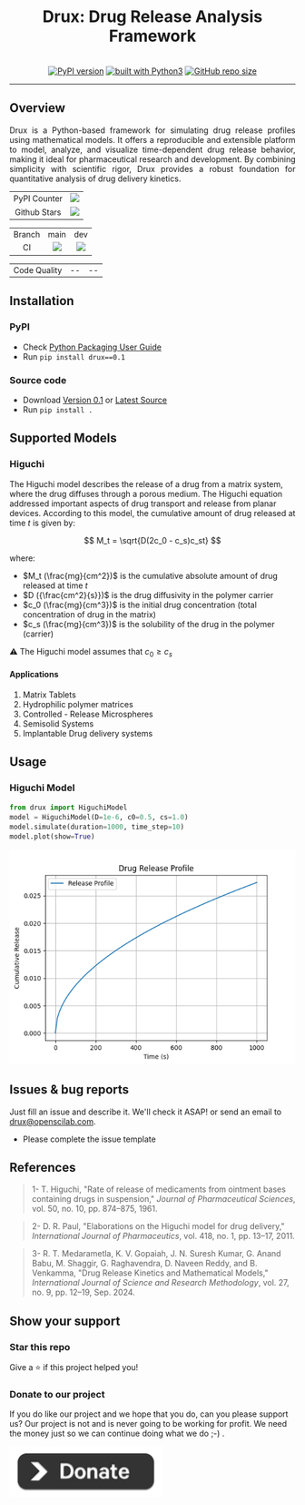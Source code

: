 <div align="center">
    <h1>Drux: Drug Release Analysis Framework</h1>
    <br/>
    <a href="https://badge.fury.io/py/drux"><img src="https://badge.fury.io/py/drux.svg" alt="PyPI version"></a>
    <a href="https://www.python.org/"><img src="https://img.shields.io/badge/built%20with-Python3-green.svg" alt="built with Python3"></a>
    <a href="https://github.com/openscilab/drux"><img alt="GitHub repo size" src="https://img.shields.io/github/repo-size/openscilab/drux"></a>
</div>

----------


## Overview
<p align="justify">
Drux is a Python-based framework for simulating drug release profiles using mathematical models. It offers a reproducible and extensible platform to model, analyze, and visualize time-dependent drug release behavior, making it ideal for pharmaceutical research and development. By combining simplicity with scientific rigor, Drux provides a robust foundation for quantitative analysis of drug delivery kinetics.
</p>
<table>
    <tr>
        <td align="center">PyPI Counter</td>
        <td align="center">
            <a href="https://pepy.tech/projects/drux">
                <img src="https://static.pepy.tech/badge/drux">
            </a>
        </td>
    </tr>
    <tr>
        <td align="center">Github Stars</td>
        <td align="center">
            <a href="https://github.com/openscilab/drux">
                <img src="https://img.shields.io/github/stars/openscilab/drux.svg?style=social&label=Stars">
            </a>
        </td>
    </tr>
</table>
<table>
    <tr> 
        <td align="center">Branch</td>
        <td align="center">main</td>
        <td align="center">dev</td>
    </tr>
    <tr>
        <td align="center">CI</td>
        <td align="center">
            <img src="https://github.com/openscilab/drux/actions/workflows/test.yml/badge.svg?branch=main">
        </td>
        <td align="center">
            <img src="https://github.com/openscilab/drux/actions/workflows/test.yml/badge.svg?branch=dev">
            </td>
    </tr>
</table>
<table>
    <tr> 
        <td align="center">Code Quality</td>
        <td align="center">--</td>
        <td align="center">--</td>
    </tr>
</table>


## Installation

### PyPI
- Check [Python Packaging User Guide](https://packaging.python.org/installing/)
- Run `pip install drux==0.1`
### Source code
- Download [Version 0.1](https://github.com/openscilab/drux/archive/v0.1.zip) or [Latest Source](https://github.com/openscilab/drux/archive/dev.zip)
- Run `pip install .`

## Supported Models
### Higuchi
The Higuchi model describes the release of a drug from a matrix system, where the drug diffuses through a porous medium.
The Higuchi equation addressed important aspects of drug transport and release from planar
devices. According to this model, the cumulative amount of drug released at time $t$ is given by:

$$
M_t = \sqrt{D(2c_0 - c_s)c_st}
$$

where:
- $M_t (\frac{mg}{cm^2})$ is the cumulative absolute amount of drug released at time $t$
- $D ({\frac{cm^2}{s}})$ is the drug diffusivity in the polymer carrier
- $c_0 (\frac{mg}{cm^3})$ is the initial drug concentration (total concentration of drug in the matrix)
- $c_s (\frac{mg}{cm^3})$ is the solubility of the drug in the polymer (carrier)

⚠️ The Higuchi model assumes that $c_0 \ge c_s$
#### Applications
1. Matrix Tablets
2. Hydrophilic polymer matrices
3. Controlled - Release Microspheres
4. Semisolid Systems
5. Implantable Drug delivery systems

## Usage
### Higuchi Model
```python
from drux import HiguchiModel
model = HiguchiModel(D=1e-6, c0=0.5, cs=1.0)
model.simulate(duration=1000, time_step=10)
model.plot(show=True)
```
<img src="https://github.com/openscilab/drux/raw/dev/otherfiles/higuchi_plot.png" alt="Higuchi Plot">

## Issues & bug reports

Just fill an issue and describe it. We'll check it ASAP! or send an email to [drux@openscilab.com](mailto:drux@openscilab.com "drux@openscilab.com"). 

- Please complete the issue template

## References
<blockquote>1- T. Higuchi, "Rate of release of medicaments from ointment bases containing drugs in suspension," <i>Journal of Pharmaceutical Sciences</i>, vol. 50, no. 10, pp. 874–875, 1961.</blockquote>
<blockquote>2- D. R. Paul, "Elaborations on the Higuchi model for drug delivery," <i>International Journal of Pharmaceutics</i>, vol. 418, no. 1, pp. 13–17, 2011.</blockquote>
<blockquote>3- R. T. Medarametla, K. V. Gopaiah, J. N. Suresh Kumar, G. Anand Babu, M. Shaggir, G. Raghavendra, D. Naveen Reddy, and B. Venkamma, "Drug Release Kinetics and Mathematical Models," <i>International Journal of Science and Research Methodology</i>, vol. 27, no. 9, pp. 12–19, Sep. 2024.</blockquote>

## Show your support
### Star this repo

Give a ⭐️ if this project helped you!

### Donate to our project
If you do like our project and we hope that you do, can you please support us? Our project is not and is never going to be working for profit. We need the money just so we can continue doing what we do ;-) .			

<a href="https://openscilab.com/#donation" target="_blank"><img src="https://github.com/openscilab/drux/raw/main/otherfiles/donation.png" height="90px" width="270px" alt="Drux Donation"></a>
